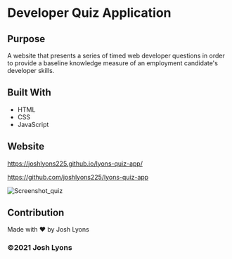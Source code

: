 # Developer Quiz Application

## Purpose

A website that presents a series of timed web developer questions in order to provide a baseline knowledge measure of an employment candidate's developer skills.

## Built With

- HTML
- CSS
- JavaScript

## Website

https://joshlyons225.github.io/lyons-quiz-app/

https://github.com/joshlyons225/lyons-quiz-app

![Screenshot_quiz](https://user-images.githubusercontent.com/95392565/149644940-3c26505a-4044-473b-bac8-237ec155e570.png)

## Contribution

Made with ❤️ by Josh Lyons

### ©️2021 Josh Lyons
